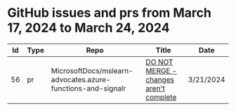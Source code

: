 # GitHub issues and prs from March 17, 2024 to March 24, 2024
|Id|Type|Repo|Title|Date|
|--|--|--|--|--|
|56|pr|MicrosoftDocs/mslearn-advocates.azure-functions-and-signalr|[DO NOT MERGE - changes aren't complete](https://github.com/MicrosoftDocs/mslearn-advocates.azure-functions-and-signalr/pull/56)|3/21/2024|
